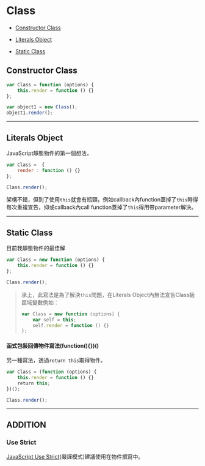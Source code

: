 Class 
=====

- [Constructor Class](#constructor-class)

- [Literals Object](#literals-object)

- [Static Class](#static-class)


## Constructor Class

```javascript
var Class = function (options) {
    this.render = function () {}
};

var object1 = new Class();
object1.render(); 
```

---

## Literals Object

JavaScript靜態物件的第一個想法，

```javascript
var Class =  {
    render : function () {}
};

Class.render(); 
```

架構不錯，但到了使用`this`就會有瓶頸，例如callback內function蓋掉了`this`時得每次重複宣告，抑或callback內call function蓋掉了`this`得用帶parameter解決。

---

## Static Class

目前我靜態物件的最佳解

```javascript
var Class = new function (options) {
    this.render = function () {}
};

Class.render(); 
```

> 承上，此寫法是為了解決`this`問題，在Literals Object內無法宣告Class級區域變數例如：
> 
> ```javascript
> var Class = new function (options) {
>     var self = this;
>     self.render = function () {}
> };
> ```

#### 函式包裝回傳物件寫法(function(){})()

另一種寫法，透過`return this`取得物件。

```javascript
var Class = (function (options) {
    this.render = function () {}
    return this;
})();

Class.render(); 
```

---

ADDITION 
--------

### Use Strict

[JavaScript Use Strict](https://www.w3schools.com/js/js_strict.asp)(嚴謹模式)建議使用在物件撰寫中。
